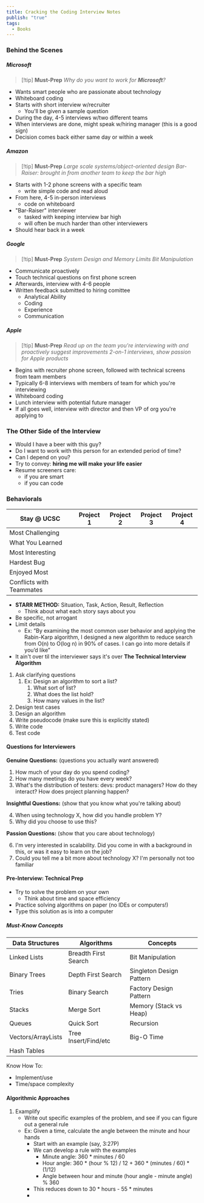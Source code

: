 ```yaml
---
title: Cracking the Coding Interview Notes
publish: "true"
tags:
  - Books
---
```

### Behind the Scenes
##### Microsoft
> [!tip] **Must-Prep**
> *Why do you want to work for **Microsoft**?*
- Wants smart people who are passionate about technology
- Whiteboard coding
- Starts with short interview w/recruiter 
	- You'll be given a sample question
- During the day, 4-5 interviews w/two different teams
- When interviews are done, might speak w/hiring manager (this is a good sign)
- Decision comes back either same day or within a week

##### Amazon
> [!tip] **Must-Prep**
> *Large scale systems/object-oriented design*
> *Bar-Raiser: brought in from another team to keep the bar high*
- Starts with 1-2 phone screens with a specific team
	- write simple code and read aloud
- From here, 4-5 in-person interviews
	- code on whiteboard
- "Bar-Raiser" interviewer
	- tasked with keeping interview bar high
	- will often be much harder than other interviewers
- Should hear back in a week

##### Google
> [!tip] **Must-Prep**
> *System Design and Memory Limits*
> *Bit Manipulation*
- Communicate proactively
- Touch technical questions on first phone screen
- Afterwards, interview with 4-6 people
- Written feedback submitted to hiring comittee
	- Analytical Ability
	- Coding
	- Experience
	- Communication
##### Apple
> [!tip] **Must-Prep**
> *Read up on the team you're interviewing with and proactively suggest improvements*
> *2-on-1 interviews, show passion for Apple products*
- Begins with recruiter phone screen, followed with technical screens from team members
- Typically 6-8 interviews with members of team for which you're interviewing
- Whiteboard coding
- Lunch interview with potential future manager
- If all goes well, interview with director and then VP of org you're applying to
### The Other Side of the Interview
- Would I have a beer with this guy?
- Do I want to work with this person for an extended period of time?
- Can I depend on you?
- Try to convey: **hiring me will make your life easier**
- Resume screeners care:
	- if you are smart
	- if you can code
### Behaviorals
| Stay @ UCSC              | Project 1 | Project 2 | Project 3 | Project 4 |
| ------------------------ | --------- | --------- | --------- | --------- |
| Most Challenging         |           |           |           |           |
| What You Learned         |           |           |           |           |
| Most Interesting         |           |           |           |           |
| Hardest Bug              |           |           |           |           |
| Enjoyed Most             |           |           |           |           |
| Conflicts with Teammates |           |           |           |           |
- **STARR METHOD:** Situation, Task, Action, Result, Reflection
	- Think about what each story says about you
- Be specific, not arrogant
- Limit details
	- Ex: “By examining the most common user behavior and applying the Rabin-Karp algorithm, I designed a new algorithm to reduce search from O(n) to O(log n) in 90% of cases. I can go into more details if you’d like”
- It ain't over til the interviewer says it's over
**The Technical Interview Algorithm**
1. Ask clarifying questions
	1. Ex: Design an algorithm to sort a list?
		1. What sort of list?
		2. What does the list hold? 
		3. How many values in the list?
2. Design test cases
3. Design an algorithm
4. Write pseudocode (make sure this is explicitly stated)
5. Write code
6. Test code
#### Questions for Interviewers
**Genuine Questions:** (questions you actually want answered)
1. How much of your day do you spend coding?
2. How many meetings do you have every week?
3. What's the distribution of testers: devs: product managers? How do they interact? How does project planning happen?

**Insightful Questions:** (show that you know what you're talking about)

4. When using technology X, how did you handle problem Y?
5. Why did you choose to use this?

**Passion Questions:** (show that you care about technology)

6. I'm very interested in scalability. Did you come in with a background in this, or was it easy to learn on the job?
7. Could you tell me a bit more about technology X? I'm personally not too familiar

#### Pre-Interview: Technical Prep
- Try to solve the problem on your own
	- Think about time and space efficiency
- Practice solving algorithms on paper (no IDEs or computers!)
- Type this solution as is into a computer

##### Must-Know Concepts
| Data Structures    | Algorithms           | Concepts                 |
| ------------------ | -------------------- | ------------------------ |
| Linked Lists       | Breadth First Search | Bit Manipulation         |
| Binary Trees       | Depth First Search   | Singleton Design Pattern |
| Tries              | Binary Search        | Factory Design Pattern   |
| Stacks             | Merge Sort           | Memory (Stack vs Heap)   |
| Queues             | Quick Sort           | Recursion                |
| Vectors/ArrayLists | Tree Insert/Find/etc | Big-O Time               |
| Hash Tables        |                      |                          |
Know How To:
- Implement/use
- Time/space complexity

#### Algorithmic Approaches
1. Examplify
	- Write out specific examples of the problem, and see if you can figure out a general rule
	- Ex: Given a time, calculate the angle between the minute and hour hands
		- Start with an example (say, 3:27P)
		- We can develop a rule with the examples
			- Minute angle: 360 * minutes / 60
			- Hour angle: 360 * (hour % 12) / 12 + 360 * (minutes / 60) * (1/12)
			- Angle between hour and minute (hour angle - minute angle) % 360
		- This reduces down to 30 * hours - 55 * minutes
		- 
